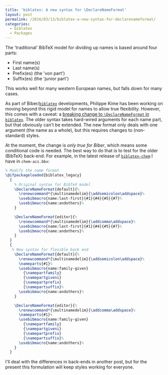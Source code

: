 ```yaml
---
title: 'biblatex: A new syntax for \DeclareNameFormat'
layout: post
permalink: /2016/03/13/biblatex-a-new-syntax-for-declarenameformat/
categories:
  - biblatex
  - Packages
---
```

The 'traditional' BibTeX model for dividing up names is based around four parts:

- First name(s)
- Last name(s)
- Prefix(es) (the 'von part')
- Suffix(es) (the 'junior part')

This works well for many western European names, but falls down for many cases.

As part of Biber/[`biblatex`](http://ctan.org/plg/biblatex) developments, Philippe Kime has been working on moving beyond this rigid model for names to allow true flexibility. However, this comes with a caveat: a [breaking change to `\DeclareNameFormat` in `biblatex`](https://github.com/plk/biblatex/issues/372). The older syntax takes hard-wired arguments for each name part, but that obviously can't be extended. The new format only deals with one argument (the name as a whole), but this requires changes to (non-standard) styles.

At the moment, the change is _only true for Biber_, which means some conditional code is needed. The best way to do that is to test for the older (BibTeX) back-end. For example, in the latest release of [`biblatex-chem`](https://ctan.org/pkg/biblatex-chem) I have in `chem-acs.bbx`:

<!-- {% raw %} -->
```latex
% Modify the name format
\@ifpackageloaded{biblatex_legacy}
  {
    % Original syntax for BibTeX model
    \DeclareNameFormat{default}{%
      \renewcommand*{\multinamedelim}{\addsemicolon\addspace}%
      \usebibmacro{name:last-first}{#1}{#4}{#5}{#7}%
      \usebibmacro{name:andothers}%
    }

    \DeclareNameFormat{editor}{%
      \renewcommand*{\multinamedelim}{\addcomma\addspace}%
      \usebibmacro{name:last-first}{#1}{#4}{#5}{#7}%
      \usebibmacro{name:andothers}%
    }
  }
  {
   % New syntax for flexible back end
    \DeclareNameFormat{default}{%
      \renewcommand*{\multinamedelim}{\addsemicolon\addspace}%
      \nameparts{#1}%
      \usebibmacro{name:family-given}
        {\namepartfamily}
        {\namepartgiveni}
        {\namepartprefix}
        {\namepartsuffix}%
      \usebibmacro{name:andothers}%
    }

    \DeclareNameFormat{editor}{%
      \renewcommand*{\multinamedelim}{\addcomma\addspace}%
      \nameparts{#1}%
      \usebibmacro{name:family-given}
        {\namepartfamily}
        {\namepartgiveni}
        {\namepartprefix}
        {\namepartsuffix}%
      \usebibmacro{name:andothers}%
    }
  }
```
<!-- {% endraw %} -->

I'll deal with the differences in back-ends in another post, but for the present this formulation will keep styles working for everyone.
